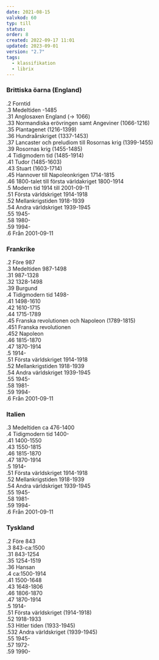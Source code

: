 ```yaml
---
date: 2021-08-15
valvkod: 60
typ: till
status: 
order: 8
created: 2022-09-17 11:01
updated: 2023-09-01
version: "2.7"
tags:
  - klassifikation
  - librix
---
```


### Brittiska öarna (England)
.2	 Forntid<br>
.3	 Medeltiden -1485<br>
.31	 Anglosaxen England (-> 1066)<br>
.33  Normandiska erövringen samt Angeviner (1066-1216)<br>
.35  Plantagenet (1216-1399)<br>
.36  Hundraårskriget (1337-1453)<br>
.37  Lancaster och preludiom till Rosornas krig (1399-1455)<br>
.39  Rosornas krig (1455-1485)<br>
.4	 Tidigmodern tid (1485-1914)<br>
.41  Tudor (1485-1603)<br>
.43  Stuart (1603-1714)<br>
.45	 Hannover till Napoleonkrigen 1714-1815<br>
.46	 1800-talet till första världakriget 1800-1914<br>
.5	 Modern tid 1914 till 2001-09-11<br>
.51	 Första världskriget 1914-1918<br>
.52	 Mellankrigstiden 1918-1939<br>
.54	 Andra världskriget 1939-1945<br>
.55	 1945-<br>
.58	 1980-<br>
.59	 1994-<br>
.6	 Från 2001-09-11

### Frankrike
.2	  Före 987<br>
.3	  Medeltiden 987-1498<br>
.31	  987-1328<br>
.32	  1328-1498<br>
.39	  Burgund<br>
.4	  Tidigmodern tid 1498-<br>
.41	  1498-1610<br>
.42	  1610-1715<br>
.44	  1715-1789<br>
.45	  Franska revolutionen och Napoleon (1789-1815)<br>
.451	Franska revolutionen<br>
.452	Napoleon<br>
.46	  1815-1870<br>
.47	  1870-1914<br>
.5	  1914-<br>
.51	  Första världskriget 1914-1918<br>
.52	  Mellankrigstiden 1918-1939<br>
.54	  Andra världskriget 1939-1945<br>
.55	  1945-<br>
.58	  1981-<br>
.59	  1994-<br>
.6	  Från 2001-09-11<br>

### Italien
.3	 Medeltiden ca 476-1400<br>
.4	 Tidigmodern tid 1400-<br>
.41	 1400-1550<br>
.43	 1550-1815<br>
.46	 1815-1870<br>
.47	 1870-1914<br>
.5	 1914-<br>
.51	 Första världskriget 1914-1918<br>
.52  Mellankrigstiden 1918-1939<br>
.54	 Andra världskriget 1939-1945<br>
.55	 1945-<br>
.58	 1981-<br>
.59	 1994-<br>
.6	 Från 2001-09-11<br>

### Tyskland
.2	  Före 843<br>
.3	  843-ca:1500<br>
.31	  843-1254<br>
.35   1254-1519<br>
.36	  Hansan<br>
.4	  ca:1500-1914<br>
.41	  1500-1648<br>
.43   1648-1806<br>
.46	  1806-1870<br>
.47	  1870-1914<br>
.5 	  1914-<br>
.51	  Första världskriget (1914-1918)<br>
.52	  1918-1933<br>
.53	  Hitler tiden (1933-1945)<br>
.532  Andra världskriget (1939-1945)<br>
.55	  1945-<br>
.57	  1972-<br>
.59	  1990-<br>
